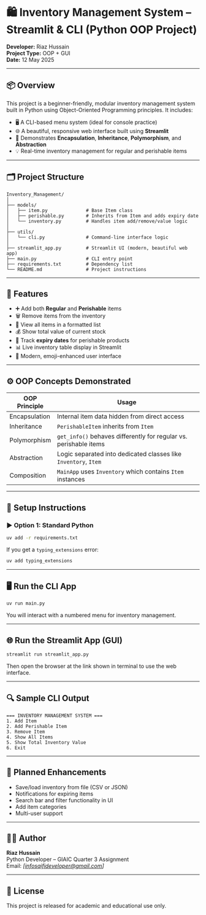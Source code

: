 # 🛍️ Inventory Management System – Streamlit & CLI (Python OOP Project)

**Developer:** Riaz Hussain  
**Project Type:** OOP + GUI  
**Date:** 12 May 2025

---

## 📦 Overview

This project is a beginner-friendly, modular inventory management system built in Python using Object-Oriented Programming principles. It includes:

- 🖥️ A CLI-based menu system (ideal for console practice)
- 🌐 A beautiful, responsive web interface built using **Streamlit**
- 🧠 Demonstrates **Encapsulation**, **Inheritance**, **Polymorphism**, and **Abstraction**
- 💡 Real-time inventory management for regular and perishable items

---

## 🗂️ Project Structure

```
Inventory_Management/
│
├── models/
│   ├── item.py              # Base Item class
│   ├── perishable.py        # Inherits from Item and adds expiry date
│   └── inventory.py         # Handles item add/remove/value logic
│
├── utils/
│   └── cli.py               # Command-line interface logic
│
├── streamlit_app.py         # Streamlit UI (modern, beautiful web app)
├── main.py                  # CLI entry point
├── requirements.txt         # Dependency list
└── README.md                # Project instructions
```

---

## 🚀 Features

- ➕ Add both **Regular** and **Perishable** items
- 🗑️ Remove items from the inventory
- 📄 View all items in a formatted list
- 💰 Show total value of current stock
- 📆 Track **expiry dates** for perishable products
- 📊 Live inventory table display in Streamlit
- 🎨 Modern, emoji-enhanced user interface

---

## ⚙️ OOP Concepts Demonstrated

| OOP Principle   | Usage                                                                 |
|----------------|------------------------------------------------------------------------|
| Encapsulation   | Internal item data hidden from direct access                         |
| Inheritance     | `PerishableItem` inherits from `Item`                                |
| Polymorphism    | `get_info()` behaves differently for regular vs. perishable items    |
| Abstraction     | Logic separated into dedicated classes like `Inventory`, `Item`      |
| Composition     | `MainApp` uses `Inventory` which contains `Item` instances           |

---

## 🧰 Setup Instructions

### ▶️ Option 1: Standard Python

```bash
uv add -r requirements.txt
```

If you get a `typing_extensions` error:

```bash
uv add typing_extensions
```

---

## 🖥️ Run the CLI App

```bash
uv run main.py
```

You will interact with a numbered menu for inventory management.

---

## 🌐 Run the Streamlit App (GUI)

```bash
streamlit run streamlit_app.py
```

Then open the browser at the link shown in terminal to use the web interface.

---

## 🔍 Sample CLI Output

```
=== INVENTORY MANAGEMENT SYSTEM ===
1. Add Item
2. Add Perishable Item
3. Remove Item
4. Show All Items
5. Show Total Inventory Value
6. Exit
```

---

## 🔧 Planned Enhancements

- Save/load inventory from file (CSV or JSON)
- Notifications for expiring items
- Search bar and filter functionality in UI
- Add item categories
- Multi-user support

---

## 👨‍💻 Author

**Riaz Hussain**  
Python Developer – GIAIC Quarter 3 Assignment  
Email: *[infosaifideveloper@gmail.com]*

---

## 📜 License

This project is released for academic and educational use only.
